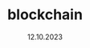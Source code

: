 ---
title: blockchain
description: this is a sample description
date: 12.10.2023
discuss: slughere
youtube: slughere
toc: true
lang: english
ontributors: silvernberry, jobyreuben
reviewers:
---